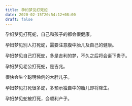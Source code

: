 ```yaml
---
title: 孕妇梦见打死蛇
date: 2020-02-15T20:54:12+08:00
draft: false
---
```


孕妇梦见打死蛇，自己和孩子的都会很健康。


孕妇梦见别人打死蛇，需要注意腹中胎儿及自己的健康。


孕妇梦见自己打死蛇，多是吉利的梦，不久之后将会诞下贵子。


孕妇梦见老公打死蛇，是吉兆。

很快会生个聪明伶俐的大胖儿子。


孕妇梦见打死很多蛇，多预示独自中的胎儿即将降生。


孕妇梦见蛇被打死，会顺利产子。

